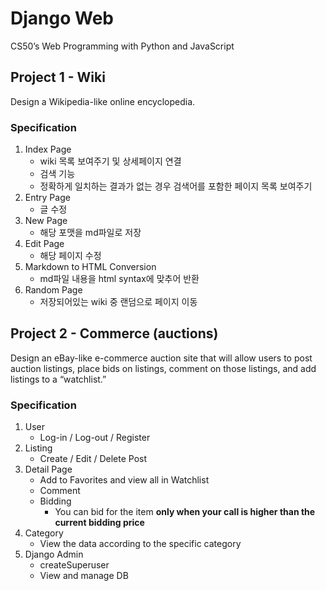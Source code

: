 # Django Web

CS50’s Web Programming with Python and JavaScript

## Project 1 - Wiki
Design a Wikipedia-like online encyclopedia.

### Specification

1. Index Page
    -  wiki 목록 보여주기 및 상세페이지 연결
    -  검색 기능
    - 정확하게 일치하는 결과가 없는 경우 검색어를 포함한 페이지 목록 보여주기
2. Entry Page
    -  글 수정 
3. New Page
    -  해당 포맷을 md파일로 저장
4. Edit Page
    -  해당 페이지 수정
5. Markdown to HTML Conversion
    -  md파일 내용을 html syntax에 맞추어 반환
6. Random Page
    -  저장되어있는 wiki 중 랜덤으로 페이지 이동



## Project 2 - Commerce (auctions)
Design an eBay-like e-commerce auction site that will allow users to post auction listings, place bids on listings, comment on those listings, and add listings to a “watchlist.”

### Specification

1. User
    -  Log-in / Log-out / Register
2. Listing
    -  Create / Edit / Delete Post
3. Detail Page
    -  Add to Favorites and view all in Watchlist
    -  Comment
    -  Bidding
        -  You can bid for the item <b> only when your call is higher than the current bidding price </b>
4. Category
    -  View the data according to the specific category
5. Django Admin
    -  createSuperuser
    -  View and manage DB

 
